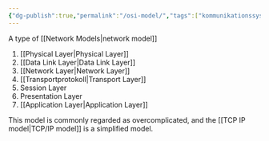 ```yaml
---
{"dg-publish":true,"permalink":"/osi-model/","tags":["kommunikationssystem"]}
---
```


A type of [[Network Models\|network model]]

1. [[Physical Layer\|Physical Layer]]
2. [[Data Link Layer\|Data Link Layer]]
3. [[Network Layer\|Network Layer]]
4. [[Transportprotokoll\|Transport Layer]]
5. Session Layer
6. Presentation Layer
7. [[Application Layer\|Application Layer]]

This model is commonly regarded as overcomplicated, and the [[TCP IP model\|TCP/IP model]] is a simplified model.